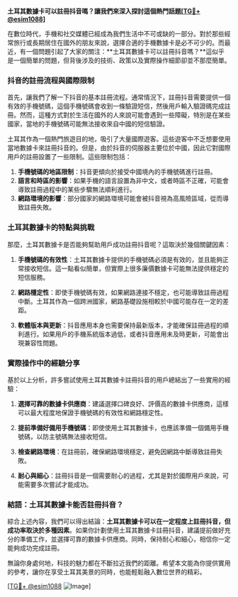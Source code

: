 **土耳其數據卡可以註冊抖音嗎？讓我們來深入探討這個熱門話題[[TG💪+ @esim1088](https://t.me/s/esim1088)]**

在數位時代，手機和社交媒體已經成為我們生活中不可或缺的一部分。對於那些經常旅行或長期居住在國外的朋友來說，選擇合適的手機數據卡是必不可少的。而最近，有一個問題引起了大家的關注：**土耳其數據卡可以註冊抖音嗎？**這似乎是一個簡單的問題，但背後涉及的技術、政策以及實際操作細節卻並不那麼簡單。

### 抖音的註冊流程與國際限制

首先，讓我們了解一下抖音的基本註冊流程。通常情況下，註冊抖音需要提供一個有效的手機號碼，這個手機號碼會收到一條驗證短信，然後用戶輸入驗證碼完成註冊。然而，這種方式對於生活在國外的人來說可能會遇到一些障礙，特別是在某些國家，當地的手機號碼可能無法接收來自中國的短信驗證。

土耳其作為一個熱門旅遊目的地，吸引了大量國際遊客。這些遊客中不乏想要使用當地數據卡來註冊抖音的。但是，由於抖音的伺服器主要位於中國，因此它對國際用戶的註冊設置了一些限制。這些限制包括：

1. **手機號碼的地區限制**：抖音更傾向於接受中國境內的手機號碼進行註冊。
2. **語言和時區的影響**：如果手機的語言設置為非中文，或者時區不正確，可能會導致註冊過程中的某些步驟無法順利進行。
3. **網路環境的影響**：部分國家的網路環境可能會被抖音視為高風險區域，從而導致註冊失敗。

### 土耳其數據卡的特點與挑戰

那麼，土耳其數據卡是否能夠幫助用戶成功註冊抖音呢？這取決於幾個關鍵因素：

1. **手機號碼的有效性**：土耳其數據卡提供的手機號碼必須是有效的，並且能夠正常接收短信。這一點看似簡單，但實際上很多廉價數據卡可能無法提供穩定的短信服務。
   
2. **網路穩定性**：即使手機號碼有效，如果網路連接不穩定，也可能導致註冊過程中斷。土耳其作為一個跨洲國家，網路基礎設施相較於中國可能存在一定的差距。

3. **軟體版本與更新**：抖音應用本身也需要保持最新版本，才能確保註冊過程的順利進行。如果用戶的手機系統版本過低，或者抖音應用未及時更新，可能會出現兼容性問題。

### 實際操作中的經驗分享

基於以上分析，許多嘗試使用土耳其數據卡註冊抖音的用戶總結出了一些實用的經驗：

1. **選擇可靠的數據卡供應商**：建議選擇口碑良好、評價高的數據卡供應商，這樣可以最大程度地保證手機號碼的有效性和網路穩定性。

2. **提前準備好備用手機號碼**：即使使用土耳其數據卡，也應該準備一個備用手機號碼，以防主號碼無法接收短信。

3. **檢查網路環境**：在註冊前，確保網路環境穩定，避免因網路中斷導致註冊失敗。

4. **耐心與細心**：註冊抖音是一個需要耐心的過程，尤其是對於國際用戶來說，可能需要多次嘗試才能成功。

### 結語：土耳其數據卡能否註冊抖音？

綜合上述內容，我們可以得出結論：**土耳其數據卡可以在一定程度上註冊抖音，但成功率取決於多種因素**。如果你計劃使用土耳其數據卡註冊抖音，建議提前做好充分的準備工作，並選擇可靠的數據卡供應商。同時，保持耐心和細心，相信你一定能夠成功完成註冊。

無論你身處何地，科技的魅力都在不斷拉近我們的距離。希望本文能為你提供實用的參考，讓你在享受土耳其美景的同時，也能輕鬆融入數位世界的精彩。

[[TG💪+ @esim1088](https://t.me/s/esim1088) ![Image](https://i.postimg.cc/4NQfJmqS/Snipaste-2025-05-13-00-14-12.png)]